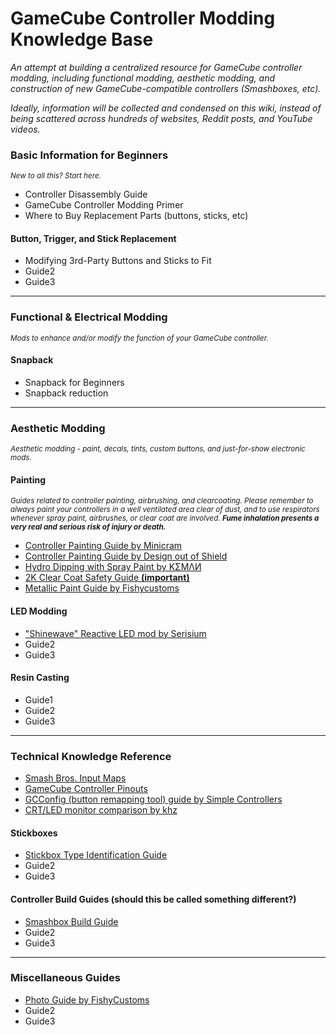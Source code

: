 # GameCube Controller Modding Knowledge Base

*An attempt at building a centralized resource for GameCube controller modding, including functional modding, aesthetic modding, and construction of new GameCube-compatible controllers (Smashboxes, etc).*

*Ideally, information will be collected and condensed on this wiki, instead of being scattered across hundreds of websites, Reddit posts, and YouTube videos.*

### Basic Information for Beginners

<sup><em>New to all this? Start here.</em></sup>

* Controller Disassembly Guide
* GameCube Controller Modding Primer
* Where to Buy Replacement Parts (buttons, sticks, etc)

#### Button, Trigger, and Stick Replacement

* Modifying 3rd-Party Buttons and Sticks to Fit
* Guide2
* Guide3

***

### Functional & Electrical Modding

<sup><em>Mods to enhance and/or modify the function of your GameCube controller.</em></sup>

#### Snapback

* Snapback for Beginners
* Snapback reduction

***

### Aesthetic Modding

<sup><em>Aesthetic modding - paint, decals, tints, custom buttons, and just-for-show electronic mods.</em></sup>

#### Painting

<sup><em>Guides related to controller painting, airbrushing, and clearcoating. Please remember to always paint your controllers in a well ventilated area clear of dust, and to use respirators whenever spray paint, airbrushes, or clear coat are involved. <strong>Fume inhalation presents a very real and serious risk of injury or death.</strong></em></sup>

* [Controller Painting Guide by Minicram](https://docs.google.com/document/d/1pBlFABRQOmNGjL8D6rAbO7hwa_dI0mxpK7HNBUmTRew/edit)
* [Controller Painting Guide by Design out of Shield]()
* [Hydro Dipping with Spray Paint by ΚΣϺΛИ](https://docs.google.com/document/d/1AiaCoKLVeI0blwRUUU5oJuDHAQsfg5fuZVzIX8Cpul4/edit#heading=h.oam3yp67cqvn)
* [2K Clear Coat Safety Guide **(important)**](https://docs.google.com/document/d/13aNeXXbrsHRQ14O4L9qJy682otQVSmGREF5aQ1I-I9I/edit)
* [Metallic Paint Guide by Fishycustoms](https://docs.google.com/document/d/1h-n-luKojTQllxHT7LZWJOR5B7lYGxNaIq3S75lOrP0/edit)

#### LED Modding

* ["Shinewave" Reactive LED mod by Serisium](http://electricexploits.net/shinewave/)
* Guide2
* Guide3

#### Resin Casting

* Guide1
* Guide2
* Guide3

***

### Technical Knowledge Reference

* [Smash Bros. Input Maps](https://docs.google.com/spreadsheets/d/1Zh0kDLW4w_Dzv8uz1IYM3mewAmKSl4c-qhRbKXpUM_U/edit#gid=0)
* [GameCube Controller Pinouts](https://docs.google.com/spreadsheets/d/1X-F21F838uQRCuYsc7nQoAv6I2dchvXtBSNTf-ZOc9M/edit#gid=0)
* [GCConfig (button remapping tool) guide by Simple Controllers](https://docs.google.com/document/d/1KZrORDtJBuovVAHRZjteRitBKkwibZOc7VW0PdGedEk/edit)
* [CRT/LED monitor comparison by khz](https://docs.google.com/document/d/1-Yyda028vIsh8OIp6I7d4AJssCsF_Tm4rByoCIzyVoc/edit)

#### Stickboxes

* [Stickbox Type Identification Guide](https://docs.google.com/document/d/1ZDnnRmYGhKrsHwSEAL-PmC0uRXkMTZtGtsDU-Qi3-5U/edit)
* Guide2
* Guide3

#### Controller Build Guides (should this be called something different?)

* [Smashbox Build Guide](https://docs.google.com/document/d/1ndV4E_w2ThAv9LpbjEzRDWwMj0uBWB9YqbvkHV35X5w/edit)
* Guide2
* Guide3

***

### Miscellaneous Guides

* [Photo Guide by FishyCustoms](https://docs.google.com/document/d/1EJ7ahrJYcyTDm21T9rPnfEdSg7uhigToSZP_k-buXIw/edit)
* Guide2
* Guide3
